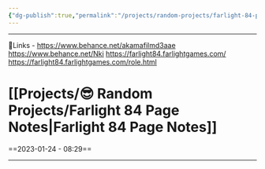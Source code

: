 ```yaml
---
{"dg-publish":true,"permalink":"/projects/random-projects/farlight-84-page-notes/","dgPassFrontmatter":true,"noteIcon":"1","created":"2023-11-14T21:08:36.720+05:30","updated":"2023-12-12T00:56:22.264+05:30"}
---
```


---
🔗Links - https://www.behance.net/akamafilmd3aae
https://www.behance.net/Nki
https://farlight84.farlightgames.com/
https://farlight84.farlightgames.com/role.html
# [[Projects/😎 Random Projects/Farlight 84 Page Notes\|Farlight 84 Page Notes]]
==2023-01-24 - 08:29==

---
